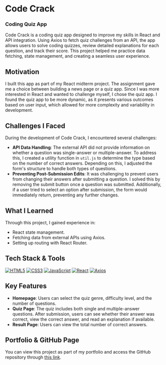 # Code Crack

### Coding Quiz App

Code Crack is a coding quiz app designed to improve my skills in React and API integration. Using Axios to fetch quiz challenges from an API, the app allows users to solve coding quizzes, review detailed explanations for each question, and track their score. This project helped me practice data fetching, state management, and creating a seamless user experience.

## Motivation

I built this app as part of my React midterm project. The assignment gave me a choice between building a news page or a quiz app. Since I was more interested in React and wanted to challenge myself, I chose the quiz app. I found the quiz app to be more dynamic, as it presents various outcomes based on user input, which allowed for more complexity and variability in development.

## Challenges I Faced

During the development of Code Crack, I encountered several challenges:

- **API Data Handling**: The external API did not provide information on whether a question was single-answer or multiple-answer. To address this, I created a utility function in `util.js` to determine the type based on the number of correct answers. Depending on this, I adjusted the form's structure to handle both types of questions.
- **Preventing Post-Submission Edits**: It was challenging to prevent users from changing their answers after submitting a question. I solved this by removing the submit button once a question was submitted. Additionally, if a user tried to select an option after submission, the form would immediately return, preventing any further changes.

## What I Learned

Through this project, I gained experience in:
- React state management.
- Fetching data from external APIs using Axios.
- Setting up routing with React Router.

## Tech Stack & Tools

[![HTML5](https://img.shields.io/badge/HTML5-E34F26?style=for-the-badge&logo=html5&logoColor=white)](https://developer.mozilla.org/en-US/docs/Web/HTML) [![CSS3](https://img.shields.io/badge/CSS3-1572B6?style=for-the-badge&logo=css3&logoColor=white)](https://developer.mozilla.org/en-US/docs/Web/CSS) [![JavaScript](https://img.shields.io/badge/JavaScript-F7DF1E?style=for-the-badge&logo=javascript&logoColor=black)](https://developer.mozilla.org/en-US/docs/Web/JavaScript) [![React](https://img.shields.io/badge/React-61DAFB?style=for-the-badge&logo=react&logoColor=black)](https://react.dev/) [![Axios](https://img.shields.io/badge/Axios-5A29E4?style=for-the-badge&logo=axios&logoColor=white)](https://axios-http.com/)


## Key Features

- **Homepage**: Users can select the quiz genre, difficulty level, and the number of questions.
- **Quiz Page**: The quiz includes both single and multiple-answer questions. After submission, users can see whether their answer was correct, view the correct answer, and read an explanation if available.
- **Result Page**: Users can view the total number of correct answers.

## Portfolio & GitHub Page

You can view this project as part of my portfolio and access the GitHub repository through [this link](https://qwery1237.github.io/portfolio/).
